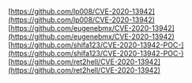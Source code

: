 [https://github.com/lp008/CVE-2020-13942](https://github.com/lp008/CVE-2020-13942)
[https://github.com/eugenebmx/CVE-2020-13942](https://github.com/eugenebmx/CVE-2020-13942)
[https://github.com/shifa123/CVE-2020-13942-POC-](https://github.com/shifa123/CVE-2020-13942-POC-)
[https://github.com/ret2hell/CVE-2020-13942](https://github.com/ret2hell/CVE-2020-13942)
